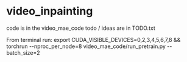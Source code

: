 # video_inpainting

code is in the video_mae_code
todo / ideas are in TODO.txt

From terminal run:
export CUDA_VISIBLE_DEVICES=0,2,3,4,5,6,7,8 && torchrun --nproc_per_node=8 video_mae_code/run_pretrain.py --batch_size=2
